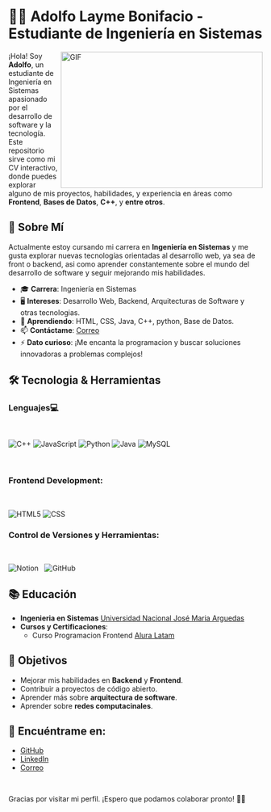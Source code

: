 # 👨‍💻 Adolfo Layme Bonifacio - Estudiante de Ingeniería en Sistemas

<img align="right" top="500" height="270" width="400" alt="GIF" src="https://github.dev/AdolfoLayme/AdolfoLayme/CatCode.gif">


¡Hola! Soy **Adolfo**, un estudiante de Ingeniería en Sistemas apasionado por el desarrollo de software y la tecnología. Este repositorio sirve como mi CV interactivo, donde puedes explorar alguno de mis proyectos, habilidades, y experiencia en áreas como **Frontend**, **Bases de Datos**, **C++**, y **entre otros**.

## 🎯 Sobre Mí

Actualmente estoy cursando mi carrera en **Ingeniería en Sistemas** y me gusta explorar nuevas tecnologías orientadas al desarrollo web, ya sea de front o backend, asi como aprender constantemente sobre el mundo del desarrollo de software y seguir mejorando mis habilidades.

- 🎓 **Carrera**: Ingeniería en Sistemas
- 🖥 **Intereses**: Desarrollo Web, Backend, Arquitecturas de Software y otras tecnologias.
- 🌱 **Aprendiendo**: HTML, CSS, Java, C++, python, Base de Datos.
- 📫 **Contáctame**: [Correo]()
- ⚡ **Dato curioso**: ¡Me encanta la programacion y buscar soluciones innovadoras a problemas complejos!

## 🛠 Tecnologia & Herramientas 

### Lenguajes💻
<br>

![C++](https://img.shields.io/badge/c++-%2300599C.svg?style=for-the-badge&logo=c%2B%2B&logoColor=white)
![JavaScript](https://img.shields.io/badge/javascript-%23323330.svg?style=for-the-badge&logo=javascript&logoColor=%23F7DF1E)
![Python](https://img.shields.io/badge/python-3670A0?style=for-the-badge&logo=python&logoColor=ffdd54)
![Java](https://img.shields.io/badge/java-%23ED8B00.svg?style=for-the-badge&logo=openjdk&logoColor=white)
![MySQL](https://img.shields.io/badge/mysql-%2300f.svg?style=for-the-badge&logo=mysql&logoColor=white)

<br/>

### Frontend Development:
<br>

![HTML5](https://img.shields.io/badge/html5-%23E34F26.svg?style=for-the-badge&logo=html5&logoColor=white)
![CSS](https://img.shields.io/badge/CSS-1572B6?style=for-the-badge&logo=css3&logoColor=white)
<br>

### Control de Versiones y Herramientas:
<br>

![Notion](https://img.shields.io/badge/Notion-%23000000.svg?style=for-the-badge&logo=notion&logoColor=white)
&nbsp;
![GitHub](https://img.shields.io/badge/GitHub-181717?style=for-the-badge&logo=github&logoColor=white)
<br>


## 📚 Educación

- **Ingenieria en Sistemas** [Universidad Nacional José Maria Arguedas](https://unajma.edu.pe)
- **Cursos y Certificaciones**: 
  - Curso Programacion Frontend [Alura Latam](https://app.aluracursos.com/user/Familiajoserene/fullCertificate/a3c142864461f440423656cc397e8632)


## 🌱 Objetivos

- Mejorar mis habilidades en **Backend** y **Frontend**.
- Contribuir a proyectos de código abierto.
- Aprender más sobre **arquitectura de software**.
- Aprender sobre **redes computacinales**.

## 🔗 Encuéntrame en:

- [GitHub](https://github.com/AdolfoLayme)
- [LinkedIn](https://www.linkedin.com/)
- [Correo]()
<br>

Gracias por visitar mi perfil. ¡Espero que podamos colaborar pronto! 👋🤍